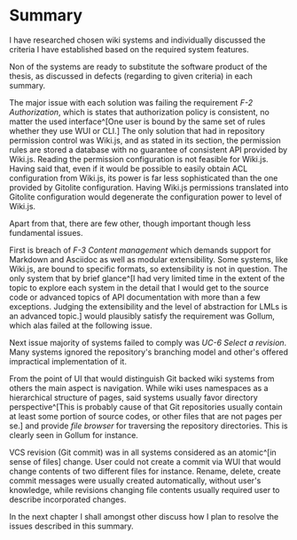 # Summary

I have researched chosen wiki systems and individually discussed the criteria I have established based on the required system features.

Non of the systems are ready to substitute the software product of the thesis, as discussed in defects (regarding to given criteria) in each summary.

The major issue with each solution was failing the requirement _F-2 Authorization_, which is states that authorization policy is consistent, no matter the used interface^[One user is bound by the same set of rules whether they use WUI or CLI.]
The only solution that had in repository permission control was Wiki.js, and as stated in its section, the permission rules are stored a database with no guarantee of consistent API provided by Wiki.js.
Reading the permission configuration is not feasible for Wiki.js.
Having said that, even if it would be possible to easily obtain ACL configuration from Wiki.js, its power is far less sophisticated than the one provided by Gitolite configuration.
Having Wiki.js permissions translated into Gitolite configuration would degenerate the configuration power to level of Wiki.js.

Apart from that, there are few other, though important though less fundamental issues.

First is breach of _F-3 Content management_ which demands support for Markdown and Asciidoc as well as modular extensibility. 
Some systems, like Wiki.js, are bound to specific formats, so extensibility is not in question.
The only system that by brief glance^[I had very limited time in the extent of the topic to explore each system in the detail that I would get to the source code or advanced topics of API documentation with more than a few exceptions. Judging the extensibility and the level of abstraction for LMLs is an advanced topic.] would plausibly satisfy the requirement was Gollum, which alas failed at the following issue.

Next issue majority of systems failed to comply was _UC-6 Select a revision_.
Many systems ignored the repository's branching model and other's offered impractical implementation of it.

From the point of UI that would distinguish Git backed wiki systems from others the main aspect is navigation.
While wiki uses namespaces as a hierarchical structure of pages, said systems usually favor directory perspective^[This is probably cause of that Git repositories usually contain at least some portion of source codes, or other files that are not pages per se.] and provide _file browser_ for traversing the repository directories.
This is clearly seen in Gollum for instance.

VCS revision (Git commit) was in all systems considered as an atomic^[in sense of files] change.
User could not create a commit via WUI that would change contents of two different files for instance.
Rename, delete, create commit messages were usually created automatically, without user's knowledge, while revisions changing file contents usually required user to describe incorporated changes.

In the next chapter I shall amongst other discuss how I plan to resolve the issues described in this summary.
